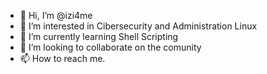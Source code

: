 - 👋 Hi, I’m @izi4me
- 👀 I’m interested in Cibersecurity and Administration Linux
- 🌱 I’m currently learning Shell Scripting
- 💞️ I’m looking to collaborate on the comunity
- 📫 How to reach me.

<!---
izi4me/izi4me is a ✨ special ✨ repository because its `README.md` (this file) appears on your GitHub profile.
You can click the Preview link to take a look at your changes.
--->
